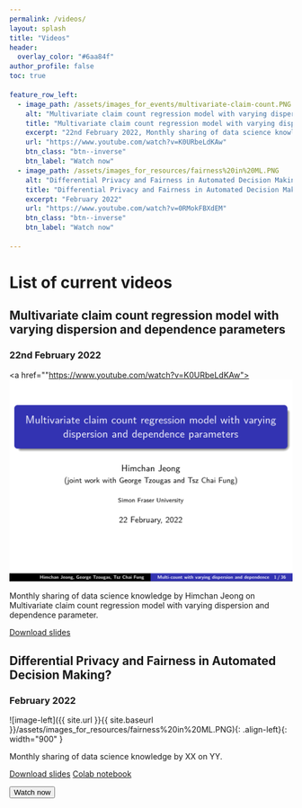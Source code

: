 ```yaml
---
permalink: /videos/
layout: splash
title: "Videos"
header:
  overlay_color: "#6aa84f"
author_profile: false
toc: true

feature_row_left:
  - image_path: /assets/images_for_events/multivariate-claim-count.PNG
    alt: "Multivariate claim count regression model with varying dispersion and dependence parameters"
    title: "Multivariate claim count regression model with varying dispersion and dependence parameters"
    excerpt: "22nd February 2022, Monthly sharing of data science knowledge by Himchan Jeong onMultivariate claim count regression model with varying dispersion and                 dependence parameters"
    url: "https://www.youtube.com/watch?v=K0URbeLdKAw"
    btn_class: "btn--inverse"
    btn_label: "Watch now"
  - image_path: /assets/images_for_resources/fairness%20in%20ML.PNG
    alt: "Differential Privacy and Fairness in Automated Decision Making?"
    title: "Differential Privacy and Fairness in Automated Decision Making?"
    excerpt: "February 2022"
    url: "https://www.youtube.com/watch?v=0RMokFBXdEM"
    btn_class: "btn--inverse"
    btn_label: "Watch now"
  
---
```





<div class="notice" markdown="1">

<h1>List of current videos</h1>

<h2>Multivariate claim count regression model with varying dispersion and dependence parameters</h2>
<h3>22nd February 2022</h3>

<a href=""https://www.youtube.com/watch?v=K0URbeLdKAw">
  <img src="/assets/images_for_events/multivariate-claim-count.PNG"></a>

Monthly sharing of data science knowledge by Himchan Jeong on Multivariate claim count regression model with varying dispersion and dependence parameter.

[Download slides](https://www.youtube.com/redirect?event=video_description&redir_token=QUFFLUhqa1ZUZDNNZkwwRkFMWUJZQnlmRjFLSXFFYXFjUXxBQ3Jtc0tsZ2h6ejNLWkpxUHY3TWNCWlE4UkRPajJNNHE3ck8tZ0VhRmhWODN2WFM1MU9IeEZGTXlUYzc1YURydXhSNkhic3J0YlFDbk56RTh0ZHZycnhVR1phM19COHJVMUVUNU1nUDJaeGhhVzltY2lSRmxNUQ&q=https%3A%2F%2Fgithub.com%2FIFoADataScienceResearch%2FIFoADataScienceResearch.github.io%2Fraw%2Fmaster%2Fassets%2Fpdfs%2Fknowledge_sharing%2FMultiCount_Dispersion_slides.pdf&v=K0URbeLdKAw)



<h2>Differential Privacy and Fairness in Automated Decision Making?</h2>
<h3>February 2022</h3>

![image-left]({{ site.url }}{{ site.baseurl }}/assets/images_for_resources/fairness%20in%20ML.PNG){: .align-left}{: width="900" } 




Monthly sharing of data science knowledge by XX on YY.

[Download slides](https://www.youtube.com/redirect?event=video_description&redir_token=QUFFLUhqa3B5aTNVS3ctaUpuRjZ6X1pDQmZfVTVlTUtrd3xBQ3Jtc0tucTdCekx6RkdjRUFxREZuU3B6YmZvb3lmTUtDY0ttak5UQ254M0JCRnZ1Z3k1bHFkWkU5c1F1NFZOTmlGa3hlUUlZMnl3b2UyZ1FSOWVyNUxwMlQxZnp6anhTYldpT1dPRTBadml6cDg2UW1rLWd1QQ&q=https%3A%2F%2Fgithub.com%2FIFoADataScienceResearch%2FIFoADataScienceResearch.github.io%2Fraw%2Fmaster%2Fassets%2Fpdfs%2Fknowledge_sharing%2FDifferential%2520Privacy%2520and%2520Fairness%2520in%2520Machine%2520Learning.pdf&v=0RMokFBXdEM)
[Colab notebook](https://www.youtube.com/redirect?event=video_description&redir_token=QUFFLUhqbVpndWZJdld3QjZqbTFWWE5TTlY4ODFkZkd5UXxBQ3Jtc0ttWWVNMnlzbmh6TkhfR1ZKck1FaGRFOTliVUY3LUd2c0ppenowdzJYQlZTSG1xM2UwYTVCZjktUWpuMy0zeFJ6b3h1M3FYdTAyOWZyRm1Zbmt5NjRlRzFSMFlMeFJkRk5xYm1mVzZTT0pmYnBGNjlkWQ&q=https%3A%2F%2Fcolab.research.google.com%2Fdrive%2F1yrL7FqP6Il4w-Kaly6T3nHvF40Vipk6I%3Fusp%3Dsharing%23scrollTo%3DJPmU2JU8xS-v&v=0RMokFBXdEM)

<form action="https://www.youtube.com/watch?v=0RMokFBXdEM" method="get" target="_blank">
   <button type="submit">Watch now</button>
</form>
  
</div>
